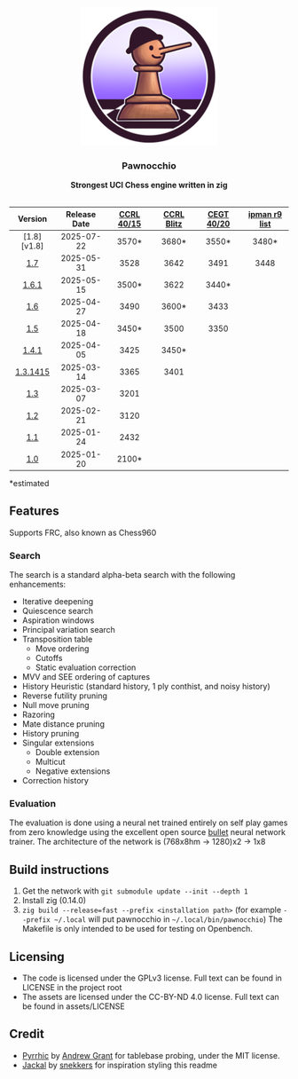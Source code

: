 <div align="center">

<img
  width="250"
  alt="Pawnocchio Logo"
  src="assets/main_pawnocchio-A.png">
 
<h3>Pawnocchio</h3>
<b>Strongest UCI Chess engine written in zig</b>
<br>
<br>

|         Version         | Release Date | [CCRL 40/15][ccrl 40/15] | [CCRL Blitz][ccrl Blitz] | [CEGT 40/20][cegt 40/20] | [ipman r9 list][ipman 10+1] |
|:-----------------------:|:------------:|:------------------------:|:------------------------:|:------------------------:|:---------------------------:|
| [1.8][v1.8]             |  2025-07-22  |           3570*          |           3680*          |           3550*          |             3480*           |
| [1.7][v1.7]             |  2025-05-31  |           3528           |           3642           |           3491           |             3448            |
| [1.6.1][v1.6.1]         |  2025-05-15  |           3500*          |           3622           |           3440*          |
| [1.6][v1.6]             |  2025-04-27  |           3490           |           3600*          |           3433           |
| [1.5][v1.5]             |  2025-04-18  |           3450*          |           3500           |           3350           |
| [1.4.1][v1.4.1]         |  2025-04-05  |           3425           |           3450*          |
| [1.3.1415][v1.3.1415]   |  2025-03-14  |           3365           |           3401           |
| [1.3][v1.3]             |  2025-03-07  |           3201           |
| [1.2][v1.2]             |  2025-02-21  |           3120           |
| [1.1][v1.1]             |  2025-01-24  |           2432           |
| [1.0][v1.0]             |  2025-01-20  |           2100*          |

</div>
*estimated

## Features
Supports FRC, also known as Chess960
### Search
The search is a standard alpha-beta search with the following enhancements:
- Iterative deepening
- Quiescence search
- Aspiration windows
- Principal variation search
- Transposition table
  - Move ordering
  - Cutoffs
  - Static evaluation correction
- MVV and SEE ordering of captures
- History Heuristic (standard history, 1 ply conthist, and noisy history) 
- Reverse futility pruning
- Null move pruning
- Razoring
- Mate distance pruning
- History pruning
- Singular extensions
  - Double extension
  - Multicut
  - Negative extensions
- Correction history

### Evaluation
The evaluation is done using a neural net trained entirely on self play games from zero knowledge using the excellent open source [bullet](https://github.com/jw1912/bullet) neural network trainer.
The architecture of the network is (768x8hm -> 1280)x2 -> 1x8

## Build instructions
1. Get the network with `git submodule update --init --depth 1`
2. Install zig (0.14.0)
3. `zig build --release=fast --prefix <installation path>` (for example `--prefix ~/.local` will put pawnocchio in `~/.local/bin/pawnocchio`)
The Makefile is only intended to be used for testing on Openbench.

## Licensing
 - The code is licensed under the GPLv3 license. Full text can be found in LICENSE in the project root
 - The assets are licensed under the CC-BY-ND 4.0 license. Full text can be found in assets/LICENSE

## Credit
 - [Pyrrhic](https://github.com/JonathanHallstrom/Pyrrhic/tree/patch-1) by [Andrew Grant](https://github.com/AndyGrant) for tablebase probing, under the MIT license.
 - [Jackal](https://github.com/TomaszJaworski777/Jackal) by [snekkers](https://github.com/TomaszJaworski777) for inspiration styling this readme

[v1.0]:https://github.com/JonathanHallstrom/pawnocchio/releases/tag/v1.0
[v1.1]:https://github.com/JonathanHallstrom/pawnocchio/releases/tag/v1.1
[v1.2]:https://github.com/JonathanHallstrom/pawnocchio/releases/tag/v1.2
[v1.3]:https://github.com/JonathanHallstrom/pawnocchio/releases/tag/v1.3
[v1.3.1415]:https://github.com/JonathanHallstrom/pawnocchio/releases/tag/v1.3.1415
[v1.4]:https://github.com/JonathanHallstrom/pawnocchio/releases/tag/v1.4
[v1.4.1]:https://github.com/JonathanHallstrom/pawnocchio/releases/tag/v1.4.1
[v1.5]:https://github.com/JonathanHallstrom/pawnocchio/releases/tag/v1.5
[v1.6]:https://github.com/JonathanHallstrom/pawnocchio/releases/tag/v1.6
[v1.6.1]:https://github.com/JonathanHallstrom/pawnocchio/releases/tag/v1.6.1
[v1.7]:https://github.com/JonathanHallstrom/pawnocchio/releases/tag/v1.7
[v1.7.2]:https://github.com/JonathanHallstrom/pawnocchio/releases/tag/v1.7.2

[ccrl 40/15]:https://www.computerchess.org.uk/ccrl/4040/cgi/compare_engines.cgi?family=pawnocchio
[ccrl Blitz]:https://www.computerchess.org.uk/ccrl/404/cgi/compare_engines.cgi?family=pawnocchio
[cegt 40/20]:http://www.cegt.net/40_40%20Rating%20List/40_40%20SingleVersion/rangliste.html
[ipman 10+1]:https://ipmanchess.yolasite.com/r9-7945hx.php
